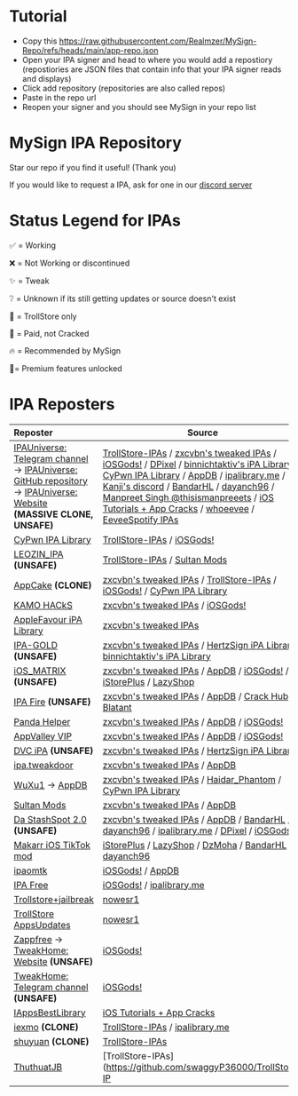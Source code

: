 # Tutorial

- Copy this https://raw.githubusercontent.com/Realmzer/MySign-Repo/refs/heads/main/app-repo.json
- Open your IPA signer and head to where you would add a repostiory (repostiories are JSON files that contain info that your IPA signer reads and displays)
- Click add repository (repositories are also called repos)
- Paste in the repo url
- Reopen your signer and you should see MySign in your repo list

# MySign IPA Repository

Star our repo if you find it useful! (Thank you)

If you would like to request a IPA, ask for one in our [discord server](https://discord.gg/hUK5m9MGFc)

# Status Legend for IPAs
✅ = Working

❌ = Not Working or discontinued

✨ = Tweak

❔ = Unknown if its still getting updates or source doesn't exist

🔵 = TrollStore only

💸 = Paid, not Cracked

🔥 = Recommended by MySign

🌟= Premium features unlocked

# IPA Reposters

| **Reposter** | **Source** |
|:-------------|------------------------------|
| [IPAUniverse: Telegram channel](https://t.me/lPAUniverse) → [IPAUniverse: GitHub repository](https://github.com/abdoomaster/IPA_Archive/) → [IPAUniverse: Website](https://www.ipauniverse.com/) **(MASSIVE CLONE, UNSAFE)** | [TrollStore-IPAs](https://github.com/swaggyP36000/TrollStore-IPAs) / [zxcvbn's tweaked IPAs](https://t.me/zxcvbn_tweaked) / [iOSGods!](https://iosgods.com/) / [DPixel](https://t.me/dpixel) / [binnichtaktiv's iPA Library](https://t.me/binnichtaktivsipas) / [CyPwn IPA Library](https://ipa.cypwn.xyz) / [AppDB](https://appdb.to/) / [ipalibrary.me](https://ipalibrary.me) / [Kanji's discord](https://discord.gg/iotatweak) / [BandarHL](https://github.com/BandarHL/BHTikTok) / [dayanch96](https://github.com/dayanch96/BHTikTok) / [Manpreet Singh @thisismanpreeets](https://t.me/AppleTesters) / [iOS Tutorials + App Cracks](https://t.me/iOS_Randy420) / [whoeevee](https://github.com/whoeevee/EeveeSpotify) / [EeveeSpotify IPAs](https://t.me/SpotilifeIPAs) |
| [CyPwn IPA Library](https://ipa.cypwn.xyz) | [TrollStore-IPAs](https://github.com/swaggyP36000/TrollStore-IPAs) / [iOSGods!](https://iosgods.com/) |
| [LEOZIN_IPA](https://t.me/LEOZIN_IPA) **(UNSAFE)** | [TrollStore-IPAs](https://github.com/swaggyP36000/TrollStore-IPAs) / [Sultan Mods](https://t.me/SultanModsIPAs) |
| [AppCake](https://www.iphonecake.com/tweak_index.php) **(CLONE)** | [zxcvbn's tweaked IPAs](https://t.me/zxcvbn_tweaked) / [TrollStore-IPAs](https://github.com/swaggyP36000/TrollStore-IPAs) / [iOSGods!](https://iosgods.com/) / [CyPwn IPA Library](https://ipa.cypwn.xyz) |
| [KAMO HACkS](https://t.me/kamohacks) | [zxcvbn's tweaked IPAs](https://t.me/zxcvbn_tweaked) / [iOSGods!](https://iosgods.com/) |
| [AppleFavour iPA Library](https://t.me/iparsiv) | [zxcvbn's tweaked IPAs](https://t.me/zxcvbn_tweaked) |
| [IPA-GOLD](https://t.me/Proxy_Matrix) **(UNSAFE)** | [zxcvbn's tweaked IPAs](https://t.me/zxcvbn_tweaked) / [HertzSign iPA Library](https://t.me/HertzSign) / [binnichtaktiv's iPA Library](https://t.me/binnichtaktivsipas) |
| [iOS_MATRIX](https://t.me/iOS_MATRIX) **(UNSAFE)** | [zxcvbn's tweaked IPAs](https://t.me/zxcvbn_tweaked) / [AppDB](https://appdb.to/) / [iOSGods!](https://iosgods.com/) / [iStorePlus](https://t.me/iStoreplus) / [LazyShop](https://lazyshop.app/) |
| [IPA Fire](https://t.me/ipafire) **(UNSAFE)** | [zxcvbn's tweaked IPAs](https://t.me/zxcvbn_tweaked) / [AppDB](https://appdb.to/) / [Crack Hub](https://t.me/crackhub_69) / [Blatant](https://t.me/notblatant) |
| [Panda Helper](https://pandahelp.vip/) | [zxcvbn's tweaked IPAs](https://t.me/zxcvbn_tweaked) / [AppDB](https://appdb.to/) / [iOSGods!](https://iosgods.com/) |
| [AppValley VIP](https://signulous.app-valley.vip/) | [zxcvbn's tweaked IPAs](https://t.me/zxcvbn_tweaked) / [AppDB](https://appdb.to/) / [iOSGods!](https://iosgods.com/) |
| [DVC iPA](https://t.me/dvcipaios) **(UNSAFE)** | [zxcvbn's tweaked IPAs](https://t.me/zxcvbn_tweaked) / [HertzSign iPA Library](https://t.me/HertzSign) |
| [ipa.tweakdoor](https://ipa.tweakdoor.com/) | [zxcvbn's tweaked IPAs](https://t.me/zxcvbn_tweaked) / [AppDB](https://appdb.to/) |
| [WuXu1](https://github.com/WuXu1/WuXu1.github.io/) → [AppDB](https://appdb.to/) | [zxcvbn's tweaked IPAs](https://t.me/zxcvbn_tweaked) / [Haidar_Phantom](https://iosgods.com/topic/171723-ytkillerplus_v18229_2214-cracked/) / [CyPwn IPA Library](https://ipa.cypwn.xyz) |
| [Sultan Mods](https://t.me/SultanModsIPAs) | [zxcvbn's tweaked IPAs](https://t.me/zxcvbn_tweaked) / [AppDB](https://appdb.to/) |
| [Da StashSpot 2.0](https://t.me/DaStashSpot) **(UNSAFE)** | [zxcvbn's tweaked IPAs](https://t.me/zxcvbn_tweaked) / [AppDB](https://appdb.to/) / [BandarHL](https://github.com/BandarHL/BHTikTok) / [dayanch96](https://github.com/dayanch96/BHTikTok) / [ipalibrary.me](https://ipalibrary.me) / [DPixel](https://t.me/dpixel) / [iOSGods!](https://iosgods.com/) |
| [Makarr iOS TikTok mod](https://t.me/MakarrIOS) | [iStorePlus](https://t.me/iStoreplus) / [LazyShop](https://lazyshop.app/) / [DzMoha](https://twitter.com/contact_nadhir) / [BandarHL](https://github.com/BandarHL/BHTikTok) / [dayanch96](https://github.com/dayanch96/BHTikTok) |
| [ipaomtk](https://ipaomtk.com/) | [iOSGods!](https://iosgods.com/) / [AppDB](https://appdb.to/) |
| [IPA Free](https://t.me/IPA_FREE_RAK) | [iOSGods!](https://iosgods.com/) / [ipalibrary.me](https://ipalibrary.me) |
| [Trollstore+jailbreak](https://t.me/trollstorebootstrap) | [nowesr1](https://twitter.com/nowesr1) |
| [TrollStore AppsUpdates](https://t.me/TrollStoreApps) | [nowesr1](https://twitter.com/nowesr1) |
| [Zappfree](https://zappfree.com/ipa-library/) → [TweakHome: Website](https://tweakhome.app/) **(UNSAFE)** | [iOSGods!](https://iosgods.com/) |
| [TweakHome: Telegram channel](https://t.me/tweakhomeapps) **(UNSAFE)** | [iOSGods!](https://iosgods.com/) |
| [IAppsBestLibrary](https://t.me/IAppsBestLibrary) | [iOS Tutorials + App Cracks](https://t.me/iOS_Randy420) |
| [iexmo](https://iexmo.com/ipastore/) **(CLONE)** | [TrollStore-IPAs](https://github.com/swaggyP36000/TrollStore-IPAs) / [ipalibrary.me](https://ipalibrary.me) |
| [shuyuan](https://github.com/shidahuilang/shuyuan) **(CLONE)** | [TrollStore-IPAs](https://github.com/swaggyP36000/TrollStore-IPAs) |
| [ThuthuatJB](https://ipa.thuthuatjb.com/) | [TrollStore-IPAs](https://github.com/swaggyP36000/TrollStore-IP
